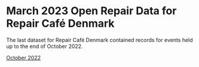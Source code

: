 # March 2023 Open Repair Data for Repair Café Denmark

The last dataset for Repair Café Denmark contained records for events held up to the end of October 2022.

[October 2022](https://github.com/openrepair/data/tree/master/partners/RepairCafeDenmark/202210)
